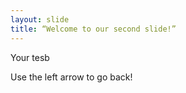 ```yaml
---
layout: slide
title: “Welcome to our second slide!”
---
```

Your tesb

Use the left arrow to go back!
